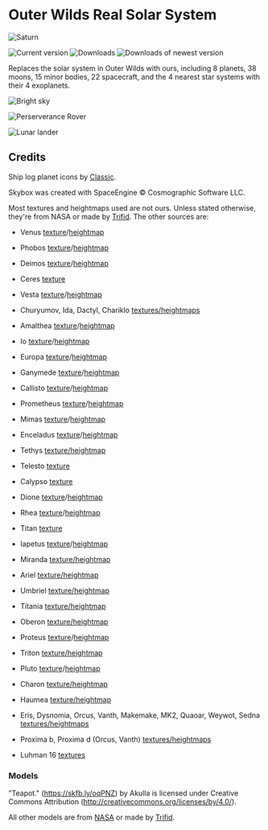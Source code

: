 # Outer Wilds Real Solar System
![Saturn](https://user-images.githubusercontent.com/22628069/147424489-f453cb3b-1719-46b4-bac2-e97a6057ee73.png)

![Current version](https://img.shields.io/github/manifest-json/v/xen-42/outer-wilds-real-solar-system?color=gree&filename=manifest.json)
![Downloads](https://img.shields.io/github/downloads/xen-42/outer-wilds-real-solar-system/total)
![Downloads of newest version](https://img.shields.io/github/downloads/xen-42/outer-wilds-real-solar-system/latest/total)

Replaces the solar system in Outer Wilds with ours, including 8 planets, 38 moons, 15 minor bodies, 22 spacecraft, and the 4 nearest star systems with their 4 exoplanets.

![Bright sky](https://user-images.githubusercontent.com/22628069/146660294-41484062-cc5e-49d8-b940-01467c121907.png)

![Perserverance Rover](https://user-images.githubusercontent.com/22628069/147908787-7ee451b6-459d-449f-8fa1-dbac6be82103.png)

![Lunar lander](https://user-images.githubusercontent.com/22628069/148104095-67424b8a-7307-4bcc-a5a9-138d97316e23.png)

## Credits
Ship log planet icons by [Classic](https://github.com/ClassicalBro).

Skybox was created with SpaceEngine © Cosmographic Software LLC.

Most textures and heightmaps used are not ours. Unless stated otherwise, they're from NASA or made by [Trifid](https://github.com/TerrificTrifid). The other sources are:

- Venus [texture](https://www.deviantart.com/oleg-pluton/art/Venus-texture-map-775557036)/[heightmap](https://www.deviantart.com/oleg-pluton/art/Venus-elevation-map-improved-768916009)

- Phobos [texture](https://www.deviantart.com/oleg-pluton/art/Phobos-texture-map-777457535)/[heightmap](https://www.deviantart.com/oleg-pluton/art/Phobos-elevation-map-769476470)

- Deimos [texture](https://www.deviantart.com/oleg-pluton/art/Deimos-texture-map-772205702)/[heightmap](https://www.deviantart.com/oleg-pluton/art/Deimos-elevation-map-refined-772218580)

- Ceres [texture](https://www.deviantart.com/oleg-pluton/art/Ceres-texture-map-improved-16k-782181623)

- Vesta [texture](https://www.deviantart.com/oleg-pluton/art/Vesta-texture-map-781645701)/[heightmap](https://www.deviantart.com/oleg-pluton/art/Vesta-elevation-map-756462056)

- Churyumov, Ida, Dactyl, Chariklo [textures/heightmaps](https://github.com/zilti/RSSExpansion)

- Amalthea [texture](https://www.deviantart.com/oleg-pluton/art/Amalthea-texture-map-Improved-780661092)/[heightmap](https://www.deviantart.com/oleg-pluton/art/Amalthea-elevation-map-769478071)

- Io [texture](https://www.deviantart.com/oleg-pluton/art/Io-elevation-map-773119644)/[heightmap](https://www.deviantart.com/oleg-pluton/art/Io-elevation-map-773119644)

- Europa [texture](https://www.deviantart.com/askaniy/art/Europa-Texture-Map-20K-769790967)/[heightmap](https://www.deviantart.com/mrspace43/art/Europa-Height-Map-673752546)

- Ganymede [texture](https://bjj.mmedia.is/data/ganymede/)/[heightmap](https://solarviews.com/cap/jup/ganymedecyl2.htm)

- Callisto [texture](https://bjj.mmedia.is/data/callisto/index.html)/[heightmap](https://www.deviantart.com/kexitt/art/Calisto-Height-map-560010442)

- Prometheus [texture](https://www.deviantart.com/oleg-pluton/art/Prometheus-texture-map-780136421)/[heightmap](https://www.deviantart.com/oleg-pluton/art/Dwarf-moons-and-asteroids-elevation-maps-769532391)

- Mimas [texture](https://www.deviantart.com/oleg-pluton/art/Mimas-texture-map-786933508)/[heightmap](https://www.deviantart.com/kexitt/art/6k-Mimas-Maps-802608085)

- Enceladus [texture](https://www.deviantart.com/oleg-pluton/art/Enceladus-texture-map-improved-769826238)/[heightmap](https://www.deviantart.com/trappist1e/art/Enceladus-DEM-yes-its-real-869087221)

- Tethys [texture/heightmap](https://www.deviantart.com/kexitt/art/8k-Tethys-Maps-802333903)

- Telesto [texture](https://www.deviantart.com/fireon12064/art/Telesto-by-Fireon-B-W-780722298)

- Calypso [texture](https://www.deviantart.com/fireon12064/art/Calypso-by-Fireon-B-W-780695285)

- Dione [texture](https://www.deviantart.com/oleg-pluton/art/Dione-texture-map-improved-770832745)/[heightmap](https://www.deviantart.com/oleg-pluton/art/Dione-elevation-map-786936439)

- Rhea [texture](https://www.deviantart.com/oleg-pluton/art/Rhea-texture-map-767818383)/[heightmap](https://www.deviantart.com/oleg-pluton/art/Rhea-elevation-map-767817482)

- Titan [texture](https://www.deviantart.com/magentameteorite/art/Titan-Hand-Painted-Cloud-Map-And-Mixed-Surface-Map-743328661)

- Iapetus [texture](https://www.deviantart.com/fargetanik/art/Iapetus-Truecolor-Texture-Map-8k-814001056)/[heightmap](https://www.deviantart.com/oleg-pluton/art/Iapetus-elevation-map-756451237)

- Miranda [texture/heightmap](https://www.deviantart.com/astra-planetshine/art/Uranus-Project-Missing-Data-Miranda-589256744)

- Ariel [texture/heightmap](https://www.deviantart.com/astra-planetshine/art/Uranus-Project-Missing-Data-Ariel-579476626)

- Umbriel [texture/heightmap](https://www.deviantart.com/astra-planetshine/art/Uranus-Project-Missing-Data-Umbriel-687033056)

- Titania [texture/heightmap](https://www.deviantart.com/astra-planetshine/art/Uranus-Project-Missing-Data-Titania-646920848)

- Oberon [texture/heightmap](https://www.deviantart.com/oleg-pluton/art/Kexitt-s-and-Snowfall-s-astro-maps-corrections-780388376)

- Proteus [texture](https://www.deviantart.com/oleg-pluton/art/Proteus-texture-map-773451080)/[heightmap](https://www.deviantart.com/oleg-pluton/art/Dwarf-moons-and-asteroids-elevation-maps-769532391)

- Triton [texture/heightmap](https://www.deviantart.com/kexitt/art/Triton-maps-673821587)

- Pluto [texture](https://www.deviantart.com/bob3studios/art/Pluto-Texture-Map-Fixed-Blur-762286905)/[heightmap](https://www.deviantart.com/trappist1e/art/semifictional-pluto-height-map-871990349)

- Charon [texture/heightmap](https://www.deviantart.com/master-bit/art/Charon-8K-555604289)

- Haumea [texture/heightmap](https://www.deviantart.com/astra-planetshine/art/Haumea-Artist-s-Impression-v3-566021580)

- Eris, Dysnomia, Orcus, Vanth, Makemake, MK2, Quaoar, Weywot, Sedna [textures/heightmaps](https://www.deviantart.com/mrspace43-celestia/art/OUTDATED-True-Color-TNO-Textures-2k-709834079)

- Proxima b, Proxima d (Orcus, Vanth) [textures/heightmaps](https://github.com/zilti/RSSExpansion)

- Luhman 16 [textures](https://www.youtube.com/watch?v=LCP3RMGZINA)

### Models

"Teapot." (https://skfb.ly/oqPNZ) by Akulla is licensed under Creative Commons Attribution (http://creativecommons.org/licenses/by/4.0/).

All other models are from [NASA](https://nasa3d.arc.nasa.gov/models) or made by [Trifid](https://github.com/TerrificTrifid).
